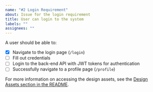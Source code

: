 ```yaml
---
name: "#2 Login Requirement"
about: Issue for the login requirement
title: User can login to the system
labels: ""
assignees: ""
---
```


A user should be able to:

- [x] Navigate to the login page (`/login`)
- [ ] Fill out credentials
- [ ] Login to the back-end API with JWT tokens for authentication
- [ ] Successfully navigate to a profile page (`/profile`)

For more information on accessing the design assets, see the [Design Assets section in the README](https://github.com/OpenClassrooms-Student-Center/Project-10-Bank-API#design-assets).

